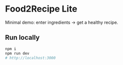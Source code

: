 # Food2Recipe Lite

Minimal demo: enter ingredients → get a healthy recipe.

## Run locally
```bash
npm i
npm run dev
# http://localhost:3000
